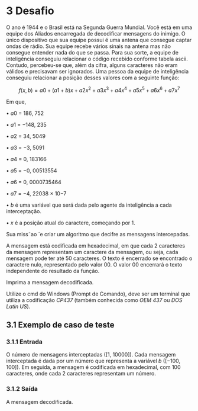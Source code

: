 # 3 Desafio

O ano é 1944 e o Brasil está na Segunda Guerra Mundial. Você está em uma equipe dos Aliados encarregada de decodificar mensagens do inimigo. O único dispositivo que sua equipe possui é uma antena que consegue captar ondas de rádio. Sua equipe recebe vários sinais na antena mas não consegue entender nada do que se passa. Para sua sorte, a equipe de inteligência conseguiu relacionar o código recebido conforme tabela ascii. Contudo, percebeu-se que, além da cifra, alguns caracteres não eram válidos e precisavam ser ignorados. Uma pessoa da equipe de inteligência conseguiu relacionar a posição desses valores com a seguinte função:

$$f(x, b) = a0 + (a1 + b)x + a2x^2 + a3x^3 + a4x^4 + a5x^5 + a6x^6 + a7x^7$$

Em que,

• $a0$ = 186, 752

• $a1$ = −148, 235

• $a2$ = 34, 5049

• $a3$ = −3, 5091

• $a4$ = 0, 183166

• $a5$ = −0, 00513554

• $a6$ = 0, 0000735464

• $a7$ = −4, 22038 × 10−7

• $b$ é uma variável que será dada pelo agente da inteligência a cada interceptação.

• $x$ é a posição atual do caractere, começando por 1.

Sua miss˜ao ´e criar um algoritmo que decifre as mensagens intercepadas.

A mensagem está codificada em hexadecimal, em que cada 2 caracteres da mensagem representam um caractere da mensagem, ou seja, cada mensagem pode ter até 50 caracteres.
O texto é encerrado se encontrado o caractere nulo, representado pelo valor 00. O valor 00 encerrará o texto independente do resultado da função. 

Imprima a mensagem decodificada.

Utilize o cmd do Windows (Prompt de Comando), deve ser um terminal que utiliza a codificação *CP437* (também conhecida como *OEM 437* ou *DOS Latin US*).

## 3.1 Exemplo de caso de teste

### 3.1.1 Entrada

O número de mensagens interceptadas ([1, 10000]). Cada mensagem interceptada é dada por um número que representa a variável $b$ ([−100, 100]). Em seguida, a mensagem é codificada em hexadecimal, com 100 caracteres, onde cada 2 caracteres representam um número.

### 3.1.2 Saída
A mensagem decodificada.

